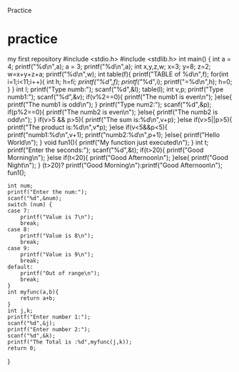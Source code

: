 

Practice






















































# practice
my first repository
#include <stdio.h>
#include <stdlib.h>
int main() {
    int a = 4;
    printf("%d\n",a);
    a = 3;
    printf("%d\n",a);
    int x,y,z,w;
    x=3;
    y=8;
    z=2;
    w=x+y+z+a;
    printf("%d\n",w);
    int table(f){
        printf("TABLE of %d\n",f);
        for(int i=1;i<11;i++){
            int h;
            h=f*i;
            printf("%d",f);
            printf("*%d",i);
            printf("=%d\n",h);
            h=0;
            }
        }
    int l;
    printf("Type numb:");
    scanf("%d",&l);
    table(l);
    int v,p;
    printf("Type numb1:");
    scanf("%d",&v);
    if(v%2==0){
        printf("The numb1 is even\n");
        }else{
            printf("The numb1 is odd\n");
            }
    printf("Type num2:");
    scanf("%d",&p);
    if(p%2==0){
        printf("The numb2 is even\n");
        }else{
            printf("The numb2 is odd\n");
            }
    if(v>5 && p>5){
        printf("The sum is:%d\n",v+p);
        }else if(v>5||p>5){
            printf("The product is:%d\n",v*p);
            }else if(v<5&&p<5){
                printf("numb1:%d\n",v+1);
                printf("numb2:%d\n",p+1);
                }else{
                    printf("Hello World\n");
                    }
    void fun1(){
        printf("My function just executed\n");
    }
    int t;
    printf("Enter the seconds:");
    scanf("%d",&t);
    if(t>20){
        printf("Good Morning\n");
    }else if(t<20){
        printf("Good Afternoon\n");
    }else{
        printf("Good Night\n");
    }
    (t>20)? printf("Good Morning\n"):printf("Good Afternoon\n");
    fun1();

    int num;
    printf("Enter the num:");
    scanf("%d",&num);
    switch (num) {
    case 7:
        printf("Value is 7\n");
        break;
    case 8:
        printf("Value is 8\n");
        break;
    case 9:
        printf("Value is 9\n");
        break;
    default:
        printf("Out of range\n");
        break;
    }
    int myfunc(a,b){
        return a+b;
    }
    int j,k;
    printf("Enter number 1:");
    scanf("%d",&j);
    printf("Enter number 2:");
    scanf("%d",&k);
    printf("The Total is :%d",myfunc(j,k));
    return 0;
}


